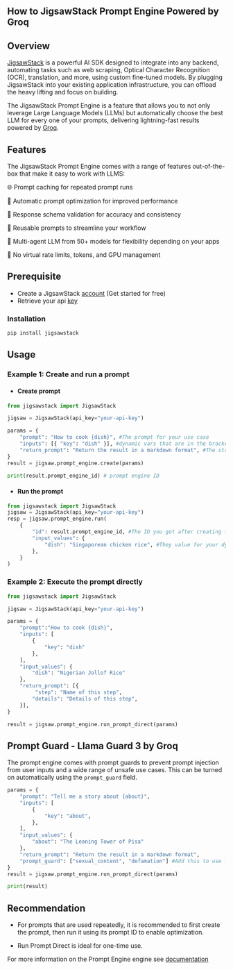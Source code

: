## How to JigsawStack Prompt Engine Powered by Groq

## Overview

[JigsawStack](https://jigsawstack.com) is a powerful AI SDK designed to integrate into any backend, automating tasks such as web scraping, Optical Character Recognition (OCR), translation, and more, using custom fine-tuned models. By plugging JigsawStack into your existing application infrastructure, you can offload the heavy lifting and focus on building.

The JigsawStack Prompt Engine is a feature that allows you to not only leverage Large Language Models (LLMs) but automatically choose the best LLM for every one of your prompts, delivering lightning-fast results powered by [Groq](https://groq.com/).


## Features

The JigsawStack Prompt Engine comes with a range of features out-of-the-box that make it easy to work with LLMS:

🌐 Prompt caching for repeated prompt runs

💬 Automatic prompt optimization for improved performance

📄 Response schema validation for accuracy and consistency

🔁 Reusable prompts to streamline your workflow

🧠 Multi-agent LLM from 50+ models for flexibility depending on your apps

🚫 No virtual rate limits, tokens, and GPU management


## Prerequisite 
- Create a JigsawStack [account](https://jigsawstack.com) (Get started for free)
- Retrieve your api [key](https://jigsawstack.com/dashboard)


### Installation

```bash
pip install jigsawstack
```


## Usage

### Example 1: Create and run a prompt

- #### Create prompt
```python
from jigsawstack import JigsawStack

jigsaw = JigsawStack(api_key="your-api-key")

params = {
    "prompt": "How to cook {dish}", #The prompt for your use case
    "inputs": [{ "key": "dish" }], #dynamic vars that are in the brackets {}
    "return_prompt": "Return the result in a markdown format", #The structure of the JSON, in this case, an array of objects
}
result = jigsaw.prompt_engine.create(params)

print(result.prompt_engine_id) # prompt engine ID
```

- #### Run the prompt
```python
from jigsawstack import JigsawStack
jigsaw = JigsawStack(api_key="your-api-key")
resp = jigsaw.prompt_engine.run(
    {
        "id": result.prompt_engine_id, #The ID you got after creating the engine
        "input_values": {
            "dish": "Singaporean chicken rice", #They value for your dynamic field
        },
    }
)
```

### Example 2: Execute the prompt directly

```python
from jigsawstack import JigsawStack

jigsaw = JigsawStack(api_key="your-api-key")

params = {
    "prompt":"How to cook {dish}",
    "inputs": [
        {
            "key": "dish"
        },
    ],
    "input_values": {
        "dish": "Nigerian Jollof Rice"
    },
    "return_prompt": [{
         "step": "Name of this step",
        "details": "Details of this step",
    }],
}

result = jigsaw.prompt_engine.run_prompt_direct(params)
```



## Prompt Guard - Llama Guard 3 by Groq

The prompt engine comes with prompt guards to prevent prompt injection from user inputs and a wide range of unsafe use cases. This can be turned on automatically using the `prompt_guard` field.

```python
params = {
    "prompt": "Tell me a story about {about}",
    "inputs": [
        {
            "key": "about",
        },
    ],
    "input_values": {
        "about": "The Leaning Tower of Pisa"
    },
    "return_prompt": "Return the result in a markdown format",
    "prompt_guard": ["sexual_content", "defamation"] #Add this to use llama-guard
}
result = jigsaw.prompt_engine.run_prompt_direct(params)

print(result)
```



## Recommendation

- For prompts that are used repeatedly, it is recommended to first create the prompt, then run it using its prompt ID to enable optimization.

- Run Prompt Direct is ideal for one-time use.

For more information on the Prompt Engine engine see [documentation](https://docs.jigsawstack.com/examples/ai/prompt-engine)